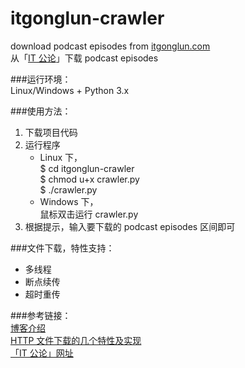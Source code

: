 itgonglun-crawler
=================

download podcast episodes from [itgonglun.com](http://www.itgonglun.com/)  
从「[IT 公论](http://www.itgonglun.com/)」下载 podcast episodes  

###运行环境：  
Linux/Windows + Python 3.x  

###使用方法：  
1. 下载项目代码  
2. 运行程序  
	* Linux 下，  
	$ cd itgonglun-crawler  
	$ chmod u+x crawler.py  
	$ ./crawler.py  
	* Windows 下，  
	鼠标双击运行 crawler.py  
3. 根据提示，输入要下载的 podcast episodes 区间即可  

###文件下载，特性支持：  
* 多线程  
* 断点续传  
* 超时重传  

###参考链接：  
[博客介绍](http://mindcache.info/2014/04/03/python-download-itgonglun-podcast.html)  
[HTTP 文件下载的几个特性及实现](http://mindcache.info/2014/02/23/http-file-download-feature-implementation.html)  
[「IT 公论」网址](http://www.itgonglun.com/)  



